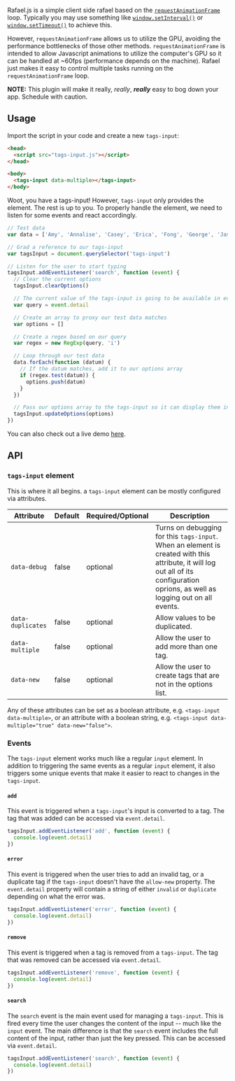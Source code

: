 Rafael.js is a simple client side rafael based on the [`requestAnimationFrame`](https://developer.mozilla.org/en-US/docs/Web/API/window/requestAnimationFrame) loop. Typically you may use something like [`window.setInterval()`](https://developer.mozilla.org/en-US/docs/Web/API/WindowTimers/setInterval) or [`window.setTimeout()`](https://developer.mozilla.org/en-US/docs/Web/API/WindowTimers/setTimeout) to achieve this.

However, `requestAnimationFrame` allows us to utilize the GPU, avoiding the performance bottlenecks of those other methods. `requestAnimationFrame` is intended to allow Javascript animations to utilize the computer's GPU so it can be handled at ~60fps (performance depends on the machine). Rafael just makes it easy to control multiple tasks running on the `requestAnimationFrame` loop.

**NOTE:** This plugin will make it really, *really*, ***really*** easy to bog down your app. Schedule with caution.

## Usage

Import the script in your code and create a new `tags-input`:

```html
<head>
  <script src="tags-input.js"></script>
</head>

<body>
  <tags-input data-multiple></tags-input>
</body>
```

Woot, you have a tags-input! However, `tags-input` only provides the element. The rest is up to you. To properly handle the element, we need to listen for some events and react accordingly.

```javascript
// Test data
var data = ['Amy', 'Annalise', 'Casey', 'Erica', 'Fong', 'George', 'Jason', 'Jen', 'Jim', 'Josh', 'Kelly', 'Kevin', 'Maggie', 'Nathan', 'Ryland', 'SaVance', 'Trezy', 'Vannessa', 'YJ', 'Zach']

// Grad a reference to our tags-input
var tagsInput = document.querySelector('tags-input')

// Listen for the user to start typing
tagsInput.addEventListener('search', function (event) {
  // Clear the current options
  tagsInput.clearOptions()

  // The current value of the tags-input is going to be available in event.detail
  var query = event.detail

  // Create an array to proxy our test data matches
  var options = []

  // Create a regex based on our query
  var regex = new RegExp(query, 'i')

  // Loop through our test data
  data.forEach(function (datum) {
    // If the datum matches, add it to our options array
    if (regex.test(datum)) {
      options.push(datum)
    }
  })

  // Pass our options array to the tags-input so it can display them in the dropdown
  tagsInput.updateOptions(options)
})
```

You can also check out a live demo [here](https://rawgit.com/trezy/tags-input-component/master/examples/simple/index.html).

## API

### `tags-input` element

This is where it all begins. a `tags-input` element can be mostly configured via attributes.

| Attribute | Default | Required/Optional | Description |
|---|---|---|---|
| `data-debug` | false | optional | Turns on debugging for this `tags-input`. When an element is created with this attribute, it will log out all of its configuration oprions, as well as logging out on all events. |
| `data-duplicates` | false | optional | Allow values to be duplicated. |
| `data-multiple` | false | optional | Allow the user to add more than one tag. |
| `data-new` | false | optional | Allow the user to create tags that are not in the options list. |

Any of these attributes can be set as a boolean attribute, e.g. `<tags-input data-multiple>`, or an attribute with a boolean string, e.g. `<tags-input data-multiple="true" data-new="false">`.

### Events

The `tags-input` element works much like a regular `input` element. In addition to triggering the same events as a regular `input` element, it also triggers some unique events that make it easier to react to changes in the `tags-input`.

#### `add`

This event is triggered when a `tags-input`'s input is converted to a tag. The tag that was added can be accessed via `event.detail`.

```javascript
tagsInput.addEventListener('add', function (event) {
  console.log(event.detail)
})
```

#### `error`

This event is triggered when the user tries to add an invalid tag, or a duplicate tag if the `tags-input` doesn't have the `allow-new` property. The `event.detail` property will contain a string of either `invalid` or `duplicate` depending on what the error was.

```javascript
tagsInput.addEventListener('error', function (event) {
  console.log(event.detail)
})
```

#### `remove`

This event is triggered when a tag is removed from a `tags-input`. The tag that was removed can be accessed via `event.detail`.

```javascript
tagsInput.addEventListener('remove', function (event) {
  console.log(event.detail)
})
```

#### `search`

The `search` event is the main event used for managing a `tags-input`. This is fired every time the user changes the content of the input -- much like the `input` event. The main difference is that the `search` event includes the full content of the input, rather than just the key pressed. This can be accessed via `event.detail`.

```javascript
tagsInput.addEventListener('search', function (event) {
  console.log(event.detail)
})
```
